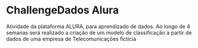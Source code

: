 # ChallengeDados Alura
 Atividade da plataforma ALURA, para aprendizado de dados. Ao longo de 4 semanas será realizado a criação de um modelo de classificação a partir de dados de uma empresa de Telecomunicações fictícia
